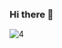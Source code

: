 ### Hi there 👋

<!--
**ahmedtechworks/ahmedtechworks** is a ✨ _special_ ✨ repository because its `README.md` (this file) appears on your GitHub profile.

Here are some ideas to get you started:

- 🔭 I’m currently working on ...
- 🌱 I’m currently learning ...
- 👯 I’m looking to collaborate on ...
- 🤔 I’m looking for help with ...
- 💬 Ask me about ...
- 📫 How to reach me: ...
- 😄 Pronouns: ...
- ⚡ Fun fact: ...
-->
![4](https://github.com/ahmedtechworks/ahmedtechworks/assets/140552786/822e7ede-9451-4ede-82b4-406ca2b51f44)


